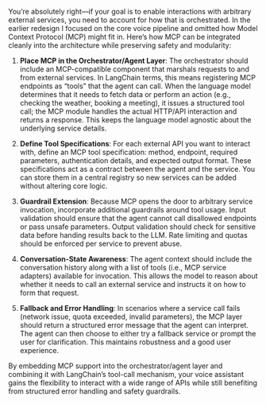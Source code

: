 You’re absolutely right—if your goal is to enable interactions with arbitrary external services, you need to account for how that is orchestrated. In the earlier redesign I focused on the core voice pipeline and omitted how Model Context Protocol (MCP) might fit in. Here’s how MCP can be integrated cleanly into the architecture while preserving safety and modularity:

1. **Place MCP in the Orchestrator/Agent Layer**:
   The orchestrator should include an MCP-compatible component that marshals requests to and from external services. In LangChain terms, this means registering MCP endpoints as “tools” that the agent can call. When the language model determines that it needs to fetch data or perform an action (e.g., checking the weather, booking a meeting), it issues a structured tool call; the MCP module handles the actual HTTP/API interaction and returns a response. This keeps the language model agnostic about the underlying service details.

2. **Define Tool Specifications**:
   For each external API you want to interact with, define an MCP tool specification: method, endpoint, required parameters, authentication details, and expected output format. These specifications act as a contract between the agent and the service. You can store them in a central registry so new services can be added without altering core logic.

3. **Guardrail Extension**:
   Because MCP opens the door to arbitrary service invocation, incorporate additional guardrails around tool usage. Input validation should ensure that the agent cannot call disallowed endpoints or pass unsafe parameters. Output validation should check for sensitive data before handing results back to the LLM. Rate limiting and quotas should be enforced per service to prevent abuse.

4. **Conversation-State Awareness**:
   The agent context should include the conversation history along with a list of tools (i.e., MCP service adapters) available for invocation. This allows the model to reason about whether it needs to call an external service and instructs it on how to form that request.

5. **Fallback and Error Handling**:
   In scenarios where a service call fails (network issue, quota exceeded, invalid parameters), the MCP layer should return a structured error message that the agent can interpret. The agent can then choose to either try a fallback service or prompt the user for clarification. This maintains robustness and a good user experience.

By embedding MCP support into the orchestrator/agent layer and combining it with LangChain’s tool-call mechanism, your voice assistant gains the flexibility to interact with a wide range of APIs while still benefiting from structured error handling and safety guardrails.
